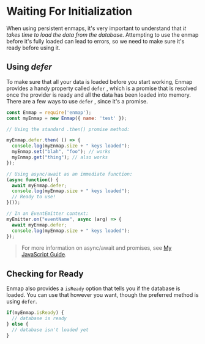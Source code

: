# Waiting For Initialization

When using persistent enmaps, it's very important to understand that _it takes time to load the data from the database_. Attempting to use the enmap before it's fully loaded can lead to errors, so we need to make sure it's ready before using it.

## Using _defer_

To make sure that all your data is loaded before you start working, Enmap provides a handy property called `defer` , which is a promise that is resolved once the provider is ready and all the data has been loaded into memory. There are a few ways to use `defer` , since it's a promise. 

```javascript
const Enmap = require('enmap');
const myEnmap = new Enmap({ name: 'test' });

// Using the standard .then() promise method: 

myEnmap.defer.then( () => {
  console.log(myEnmap.size + " keys loaded");
  myEnmap.set("blah", "foo"); // works
  myEnmap.get("thing"); // also works
});

// Using async/await as an immediate function: 
(async function() {
  await myEnmap.defer;
  console.log(myEnmap.size + " keys loaded");
  // Ready to use!
}());

// In an EventEmitter context:
myEmitter.on("eventName", async (arg) => {
  await myEnmap.defer;
  console.log(myEnmap.size + " keys loaded");
});
```

> For more information on async/await and promises, see [My JavaScript Guide](https://evie.gitbook.io/js/promises).

## Checking for Ready

Enmap also provides a `isReady`  option that tells you if the database is loaded. You can use that however you want, though the preferred method is using `defer`.

```javascript
if(myEnmap.isReady) { 
  // database is ready
} else {
  // database isn't loaded yet
}
```



